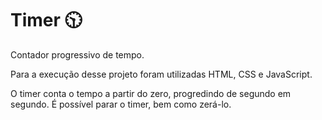 # Timer 🕥

Contador progressivo de tempo.

Para a execução desse projeto foram utilizadas HTML, CSS e JavaScript.

O timer conta o tempo a partir do zero, progredindo de segundo em segundo.
É possível parar o timer, bem como zerá-lo.
